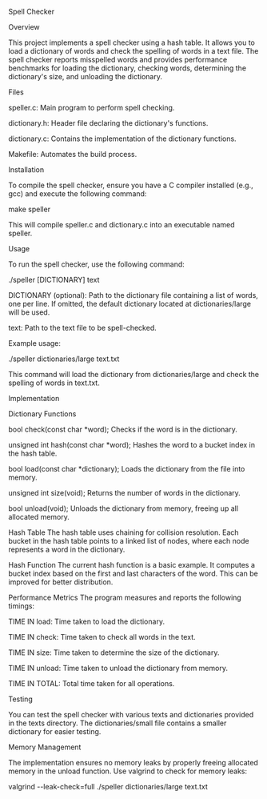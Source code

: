 Spell Checker


Overview


This project implements a spell checker using a hash table. It allows you to load a dictionary of words and check the spelling of words in a text file. The spell checker reports misspelled words and provides performance benchmarks for loading the dictionary, checking words, determining the dictionary's size, and unloading the dictionary.

Files

speller.c: Main program to perform spell checking.

dictionary.h: Header file declaring the dictionary's functions.

dictionary.c: Contains the implementation of the dictionary functions.

Makefile: Automates the build process.


Installation

To compile the spell checker, ensure you have a C compiler installed (e.g., gcc) and execute the following command:

make speller

This will compile speller.c and dictionary.c into an executable named speller.


Usage

To run the spell checker, use the following command:

./speller [DICTIONARY] text

DICTIONARY (optional): Path to the dictionary file containing a list of words, one per line. If omitted, the default dictionary located at dictionaries/large will be used.

text: Path to the text file to be spell-checked.


Example usage:

./speller dictionaries/large text.txt

This command will load the dictionary from dictionaries/large and check the spelling of words in text.txt.

Implementation

Dictionary Functions


bool check(const char *word);
Checks if the word is in the dictionary.


unsigned int hash(const char *word);
Hashes the word to a bucket index in the hash table.


bool load(const char *dictionary);
Loads the dictionary from the file into memory.


unsigned int size(void);
Returns the number of words in the dictionary.


bool unload(void);
Unloads the dictionary from memory, freeing up all allocated memory.


Hash Table
The hash table uses chaining for collision resolution. Each bucket in the hash table points to a linked list of nodes, where each node represents a word in the dictionary.


Hash Function
The current hash function is a basic example. It computes a bucket index based on the first and last characters of the word. This can be improved for better distribution.


Performance Metrics
The program measures and reports the following timings:


TIME IN load: Time taken to load the dictionary.


TIME IN check: Time taken to check all words in the text.


TIME IN size: Time taken to determine the size of the dictionary.


TIME IN unload: Time taken to unload the dictionary from memory.


TIME IN TOTAL: Total time taken for all operations.


Testing

You can test the spell checker with various texts and dictionaries provided in the texts directory. The dictionaries/small file contains a smaller dictionary for easier testing.


Memory Management

The implementation ensures no memory leaks by properly freeing allocated memory in the unload function. Use valgrind to check for memory leaks:

valgrind --leak-check=full ./speller dictionaries/large text.txt
